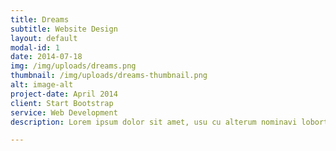 ```yaml
---
title: Dreams
subtitle: Website Design
layout: default
modal-id: 1
date: 2014-07-18
img: /img/uploads/dreams.png
thumbnail: /img/uploads/dreams-thumbnail.png
alt: image-alt
project-date: April 2014
client: Start Bootstrap
service: Web Development
description: Lorem ipsum dolor sit amet, usu cu alterum nominavi lobortis. At duo novum diceret. Tantas apeirian vix et, usu sanctus postulant inciderint ut, populo diceret necessitatibus in vim. Cu eum dicam feugiat noluisse.

---
```

